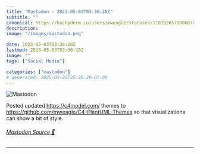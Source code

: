 ```yaml
---
title: "Mastodon - 2023-05-03T03:36:20Z"
subtitle: ""
canonical: https://hachyderm.io/users/mweagle/statuses/110302657308687070
description:
image: "/images/mastodon.png"

date: 2023-05-03T03:36:20Z
lastmod: 2023-05-03T03:36:20Z
image: ""
tags: ["Social Media"]

categories: ["mastodon"]
# generated: 2025-05-22T22:29:20-07:00
---
```

![Mastodon](/images/mastodon.png)

<p>Posted updated <a href="https://c4model.com/" target="_blank" rel="nofollow noopener noreferrer" translate="no"><span class="invisible">https://</span><span class="">c4model.com/</span><span class="invisible"></span></a> themes to <a href="https://github.com/mweagle/C4-PlantUML-Themes" target="_blank" rel="nofollow noopener noreferrer" translate="no"><span class="invisible">https://</span><span class="ellipsis">github.com/mweagle/C4-PlantUML</span><span class="invisible">-Themes</span></a> so that visualizations can show a bit of style.</p>


###### [Mastodon Source 🐘](https://hachyderm.io/@mweagle/110302657308687070)

___

